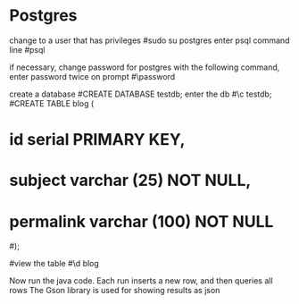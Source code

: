 # Postgres

change to a user that has privileges
#sudo su postgres
enter psql command line
#psql

if necessary, change password for postgres with the following command, enter password twice on prompt
#\password

create a database
#CREATE DATABASE testdb;
enter the db
#\c testdb;
#CREATE TABLE blog (
#    id serial PRIMARY KEY,
#    subject varchar (25) NOT NULL,
#    permalink varchar (100) NOT NULL
#);

#view the table
#\d blog


Now run the java code. Each run inserts a new row, and then queries all rows
The Gson library is used for showing results as json
